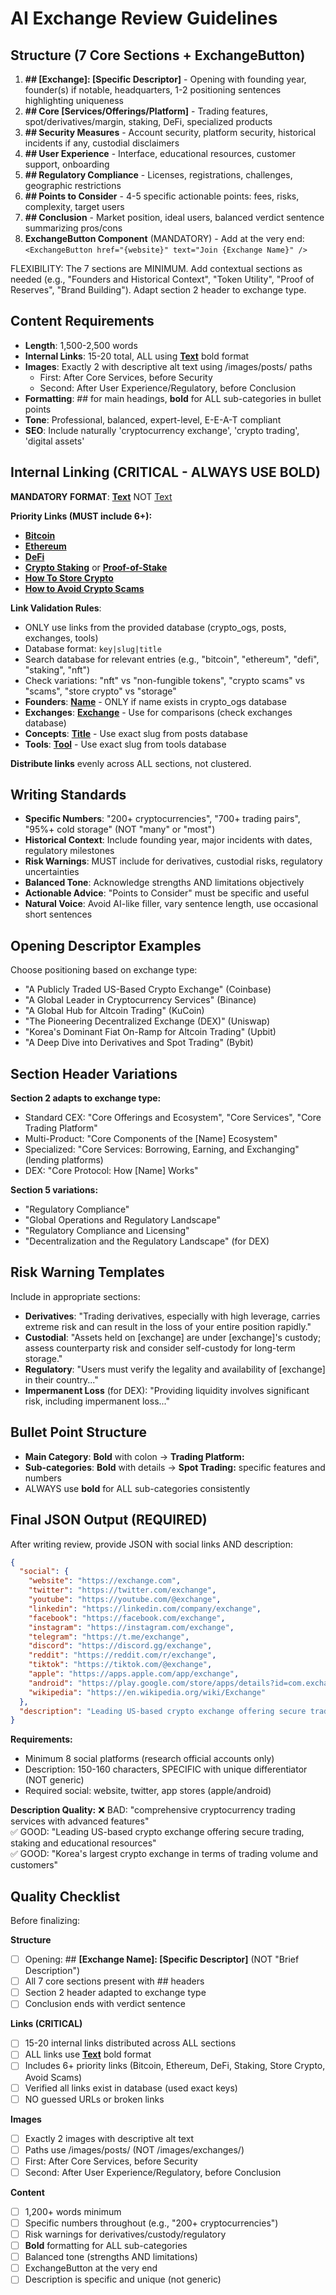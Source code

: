 # AI Exchange Review Guidelines

## Structure (7 Core Sections + ExchangeButton)

1. **## [Exchange]: [Specific Descriptor]** - Opening with founding year, founder(s) if notable, headquarters, 1-2 positioning sentences highlighting uniqueness
2. **## Core [Services/Offerings/Platform]** - Trading features, spot/derivatives/margin, staking, DeFi, specialized products
3. **## Security Measures** - Account security, platform security, historical incidents if any, custodial disclaimers
4. **## User Experience** - Interface, educational resources, customer support, onboarding
5. **## Regulatory Compliance** - Licenses, registrations, challenges, geographic restrictions
6. **## Points to Consider** - 4-5 specific actionable points: fees, risks, complexity, target users
7. **## Conclusion** - Market position, ideal users, balanced verdict sentence summarizing pros/cons
8. **ExchangeButton Component** (MANDATORY) - Add at the very end: `<ExchangeButton href="{website}" text="Join {Exchange Name}" />`

FLEXIBILITY: The 7 sections are MINIMUM. Add contextual sections as needed (e.g., "Founders and Historical Context", "Token Utility", "Proof of Reserves", "Brand Building"). Adapt section 2 header to exchange type.

## Content Requirements

- **Length**: 1,500-2,500 words
- **Internal Links**: 15-20 total, ALL using **[Text](/path)** bold format
- **Images**: Exactly 2 with descriptive alt text using /images/posts/ paths
  - First: After Core Services, before Security
  - Second: After User Experience/Regulatory, before Conclusion
- **Formatting**: ## for main headings, **bold** for ALL sub-categories in bullet points
- **Tone**: Professional, balanced, expert-level, E-E-A-T compliant
- **SEO**: Include naturally 'cryptocurrency exchange', 'crypto trading', 'digital assets'

## Internal Linking (CRITICAL - ALWAYS USE BOLD)

**MANDATORY FORMAT**: **[Text](/path)** NOT [Text](/path)

**Priority Links (MUST include 6+):**

- **[Bitcoin](/posts/what-is-bitcoin)**
- **[Ethereum](/posts/what-is-ethereum)**
- **[DeFi](/posts/what-is-defi)**
- **[Crypto Staking](/posts/crypto-staking)** or **[Proof-of-Stake](/posts/what-is-proof-of-stake)**
- **[How To Store Crypto](/posts/how-to-store-crypto)**
- **[How to Avoid Crypto Scams](/posts/how-to-avoid-crypto-scams)**

**Link Validation Rules**:

- ONLY use links from the provided database (crypto_ogs, posts, exchanges, tools)
- Database format: `key|slug|title`
- Search database for relevant entries (e.g., "bitcoin", "ethereum", "defi", "staking", "nft")
- Check variations: "nft" vs "non-fungible tokens", "crypto scams" vs "scams", "store crypto" vs "storage"
- **Founders**: **[Name](/crypto-ogs/{slug})** - ONLY if name exists in crypto_ogs database
- **Exchanges**: **[Exchange](/exchanges/{slug})** - Use for comparisons (check exchanges database)
- **Concepts**: **[Title](/posts/{slug})** - Use exact slug from posts database
- **Tools**: **[Tool](/tools/{slug})** - Use exact slug from tools database

**Distribute links** evenly across ALL sections, not clustered.

## Writing Standards

- **Specific Numbers**: "200+ cryptocurrencies", "700+ trading pairs", "95%+ cold storage" (NOT "many" or "most")
- **Historical Context**: Include founding year, major incidents with dates, regulatory milestones
- **Risk Warnings**: MUST include for derivatives, custodial risks, regulatory uncertainties
- **Balanced Tone**: Acknowledge strengths AND limitations objectively
- **Actionable Advice**: "Points to Consider" must be specific and useful
- **Natural Voice**: Avoid AI-like filler, vary sentence length, use occasional short sentences

## Opening Descriptor Examples

Choose positioning based on exchange type:

- "A Publicly Traded US-Based Crypto Exchange" (Coinbase)
- "A Global Leader in Cryptocurrency Services" (Binance)
- "A Global Hub for Altcoin Trading" (KuCoin)
- "The Pioneering Decentralized Exchange (DEX)" (Uniswap)
- "Korea's Dominant Fiat On-Ramp for Altcoin Trading" (Upbit)
- "A Deep Dive into Derivatives and Spot Trading" (Bybit)

## Section Header Variations

**Section 2 adapts to exchange type:**

- Standard CEX: "Core Offerings and Ecosystem", "Core Services", "Core Trading Platform"
- Multi-Product: "Core Components of the [Name] Ecosystem"
- Specialized: "Core Services: Borrowing, Earning, and Exchanging" (lending platforms)
- DEX: "Core Protocol: How [Name] Works"

**Section 5 variations:**

- "Regulatory Compliance"
- "Global Operations and Regulatory Landscape"
- "Regulatory Compliance and Licensing"
- "Decentralization and the Regulatory Landscape" (for DEX)

## Risk Warning Templates

Include in appropriate sections:

- **Derivatives**: "Trading derivatives, especially with high leverage, carries extreme risk and can result in the loss of your entire position rapidly."
- **Custodial**: "Assets held on [exchange] are under [exchange]'s custody; assess counterparty risk and consider self-custody for long-term storage."
- **Regulatory**: "Users must verify the legality and availability of [exchange] in their country..."
- **Impermanent Loss** (for DEX): "Providing liquidity involves significant risk, including impermanent loss..."

## Bullet Point Structure

- **Main Category**: **Bold** with colon → **Trading Platform:**
- **Sub-categories**: **Bold** with details → **Spot Trading:** specific features and numbers
- ALWAYS use **bold** for ALL sub-categories consistently

## Final JSON Output (REQUIRED)

After writing review, provide JSON with social links AND description:

```json
{
  "social": {
    "website": "https://exchange.com",
    "twitter": "https://twitter.com/exchange",
    "youtube": "https://youtube.com/@exchange",
    "linkedin": "https://linkedin.com/company/exchange",
    "facebook": "https://facebook.com/exchange",
    "instagram": "https://instagram.com/exchange",
    "telegram": "https://t.me/exchange",
    "discord": "https://discord.gg/exchange",
    "reddit": "https://reddit.com/r/exchange",
    "tiktok": "https://tiktok.com/@exchange",
    "apple": "https://apps.apple.com/app/exchange",
    "android": "https://play.google.com/store/apps/details?id=com.exchange",
    "wikipedia": "https://en.wikipedia.org/wiki/Exchange"
  },
  "description": "Leading US-based crypto exchange offering secure trading, staking and educational resources"
}
```

**Requirements:**

- Minimum 8 social platforms (research official accounts only)
- Description: 150-160 characters, SPECIFIC with unique differentiator (NOT generic)
- Required social: website, twitter, app stores (apple/android)

**Description Quality:**
❌ BAD: "comprehensive cryptocurrency trading services with advanced features"  
✅ GOOD: "Leading US-based crypto exchange offering secure trading, staking and educational resources"  
✅ GOOD: "Korea's largest crypto exchange in terms of trading volume and customers"

## Quality Checklist

Before finalizing:

**Structure**

- [ ] Opening: ## **[Exchange Name]: [Specific Descriptor]** (NOT "Brief Description")
- [ ] All 7 core sections present with ## headers
- [ ] Section 2 header adapted to exchange type
- [ ] Conclusion ends with verdict sentence

**Links (CRITICAL)**

- [ ] 15-20 internal links distributed across ALL sections
- [ ] ALL links use **[Text](/path)** bold format
- [ ] Includes 6+ priority links (Bitcoin, Ethereum, DeFi, Staking, Store Crypto, Avoid Scams)
- [ ] Verified all links exist in database (used exact keys)
- [ ] NO guessed URLs or broken links

**Images**

- [ ] Exactly 2 images with descriptive alt text
- [ ] Paths use /images/posts/ (NOT /images/exchanges/)
- [ ] First: After Core Services, before Security
- [ ] Second: After User Experience/Regulatory, before Conclusion

**Content**

- [ ] 1,200+ words minimum
- [ ] Specific numbers throughout (e.g., "200+ cryptocurrencies")
- [ ] Risk warnings for derivatives/custody/regulatory
- [ ] **Bold** formatting for ALL sub-categories
- [ ] Balanced tone (strengths AND limitations)
- [ ] ExchangeButton at the very end
- [ ] Description is specific and unique (not generic)
